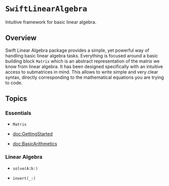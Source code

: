 # ``SwiftLinearAlgebra``

Intuitive framework for basic linear algebra.

## Overview

Swift Linear Algebra package provides a simple, yet powerful way of handling basic linear algebra tasks. Everything is focused around a basic building block ``Matrix`` which is an abstract representation of the matrix we know from linear algebra. It has been designed specifically with an intuitive access to submatrices in mind. This allows to write simple and very clear syntax, directly corresponding to the mathematical equations you are trying to code. 

## Topics

### Essentials

- ``Matrix``

- <doc:GettingStarted>

- <doc:BasicArithmetics>

### Linear Algebra

- ``solve(A:b:)``

- ``invert(_:)``
